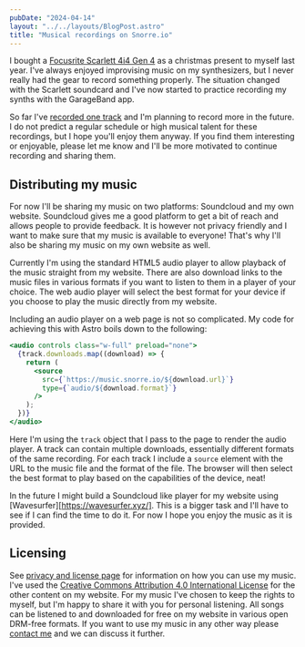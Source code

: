 ```yaml
---
pubDate: "2024-04-14"
layout: "../../layouts/BlogPost.astro"
title: "Musical recordings on Snorre.io"
---
```


I bought a [Focusrite Scarlett 4i4 Gen 4](https://focusrite.com/products/scarlett-4i4) as a christmas present to myself last year.
I've always enjoyed improvising music on my synthesizers, but I never really had the gear to record something properly.
The situation changed with the Scarlett soundcard and I've now started to practice recording my synths with the GarageBand app.

So far I've [recorded one track](/music/2024-04-13-contemplations-synth-neon-scapes) and I'm planning to record more in the future.
I do not predict a regular schedule or high musical talent for these recordings, but I hope you'll enjoy them anyway.
If you find them interesting or enjoyable, please let me know and I'll be more motivated to continue recording and sharing them.

## Distributing my music

For now I'll be sharing my music on two platforms: Soundcloud and my own website.
Soundcloud gives me a good platform to get a bit of reach and allows people to provide feedback.
It is however not privacy friendly and I want to make sure that my music is available to everyone!
That's why I'll also be sharing my music on my own website as well.

Currently I'm using the standard HTML5 audio player to allow playback of the music straight from my website.
There are also download links to the music files in various formats if you want to listen to them in a player of your choice.
The web audio player will select the best format for your device if you choose to play the music directly from my website.

Including an audio player on a web page is not so complicated.
My code for achieving this with Astro boils down to the following:

```jsx
<audio controls class="w-full" preload="none">
  {track.downloads.map((download) => {
    return (
      <source
        src={`https://music.snorre.io/${download.url}`}
        type={`audio/${download.format}`}
      />
    );
  })}
</audio>
```

Here I'm using the `track` object that I pass to the page to render the audio player.
A track can contain multiple downloads, essentially different formats of the same recording.
For each track I include a `source` element with the URL to the music file and the format of the file.
The browser will then select the best format to play based on the capabilities of the device, neat!


In the future I might build a Soundcloud like player for my website using [Wavesurfer][https://wavesurfer.xyz/].
This is a bigger task and I'll have to see if I can find the time to do it.
For now I hope you enjoy the music as it is provided.

## Licensing

See [privacy and license page](/privacy#music) for information on how you can use my music.
I've used the [Creative Commons Attribution 4.0 International License](https://creativecommons.org/licenses/by/4.0/) for the other content on my website.
For my music I've chosen to keep the rights to myself, but I'm happy to share it with you for personal listening.
All songs can be listened to and downloaded for free on my website in various open DRM-free formats.
If you want to use my music in any other way please [contact me](/contact) and we can discuss it further.